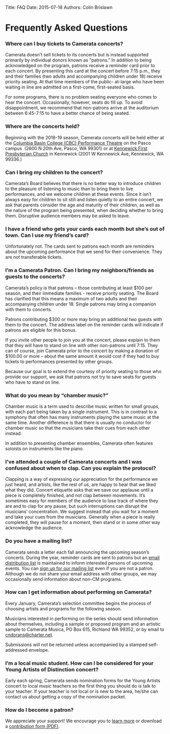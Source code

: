 Title: FAQ
Date: 2015-07-18
Authors: Colin Brislawn

# Frequently Asked Questions

### Where can I buy tickets to Camerata concerts?

Camerata doesn’t sell tickets to its concerts but is instead supported
primarily by individual donors known as “patrons.” In addition to being
acknowledged on the program, patrons receive a reminder card prior
to each concert. By presenting this card at the concert before 7:15
p.m., they and their families (two adults and accompanying children
under 18) receive priority seating. At that time members of the public-
at-large who have been waiting in line are admitted on a first-come,
first-seated basis.

For some programs, there is no problem seating everyone who
comes to hear the concert. Occasionally, however, seats do fill up.
To avoid disappointment, we recommend that non-patrons arrive at
the auditorium between 6:45-7:15 to have a better chance of being
seated.


### Where are the concerts held?

Beginning with the 2018-19 season, Camerata concerts will be held
either at the [Columbia Basin College (CBC) Performance Theatre](https://goo.gl/maps/BZDawJuNMRM2) on
the Pasco campus  (2600 N 20th Ave, Pasco, WA 99301) or at
[Kennewick First Presbyterian Church]((https://www.google.com/maps/place/Kennewick+First+Presbyterian+Church)) in Kennewick (2001 W
Kennewick Ave, Kennewick, WA 99336.)


### Can I bring my children to the concert?

Camerata’s Board believes that there is no better way to introduce children to the pleasure of listening to music than to bring them to live performances, and we welcome children at these events.  Since it isn’t always easy for children to sit still and listen quietly to an entire concert, we ask that parents consider the age and maturity of their children, as well as the nature of the program being presented, when deciding whether to bring them.  Disruptive audience members may be asked to leave.



### I have a friend who gets your cards each month but she’s out of town. Can I use my friend’s card?

Unfortunately not. The cards sent to patrons each month are reminders about the upcoming performance that we send for their convenience. They are not transferable tickets.


### I’m a Camerata Patron. Can I bring my neighbors/friends as guests to the concerts?

Camerata’s policy is that patrons – those contributing at least $100 per
season, and their immediate families - receive priority seating. The Board has
clarified that this means a maximum of two adults and their accompanying
children under 18. Single patrons may bring a companion with them to
concerts.

Patrons contributing $300 or more may bring an additional two guests with
them to the concert. The address label on the reminder cards will indicate if
patrons are eligible for this bonus.

If you invite other people to join you at the concert, please explain to them
that they will have to stand on line with other non-patrons until 7:15. They can
of course, join Camerata prior to the concert by making a donation of $100.00
or more – about the same amount it would cost if they had to buy tickets to
performances presented by other groups.

Because our goal is to extend the courtesy of priority seating to those who
provide our support, we ask that patrons not try to save seats for guests who
have to stand on line.


### What do you mean by “chamber music?”

Chamber music is a term used to describe music written for small groups, with each part being taken by a single instrument. This is in contrast to a symphony that often has many instruments playing the same music at the same time. Another difference is that there is usually no conductor for chamber music so that the musicians take their cues from each other instead.



In addition to presenting chamber ensembles, Camerata often features soloists on instruments like the piano.



### I’ve attended a couple of Camerata concerts and I was confused about when to clap. Can you explain the protocol?

Clapping is a way of expressing our appreciation for the performance we just heard, and artists, like the rest of us, are happy to hear that we liked what they did. Concert etiquette asks that we save our applause until a piece is completely finished, and not clap between movements. It’s sometimes easy for members of the audience to lose track of where they are and to clap for any pause, but such interruptions can disrupt the musicians’ concentration. We suggest instead that you wait for a moment and take your cues from the musicians. Generally when a piece is really completed, they will pause for a moment, then stand or in some other way acknowledge the audience.



### Do you have a mailing list?

Camerata sends a letter each fall announcing the upcoming season’s concerts. During the year, reminder cards are sent to patrons but an [email distribution list](http://eepurl.com/cD1Zvv) is maintained to inform interested persons of upcoming events. You can [sign up for our mailing list](http://eepurl.com/cD1Zvv) even if you are not a patron. Although we do not share your email address with other groups, we may occasionally send information about non-CM programs.



### How can I get information about performing on Camerata?

Every January, Camerata’s selection committee begins the process of choosing artists and programs for the following season.



Musicians interested in performing on the series should send information about themselves, including a sample or proposed program and an artistic sample to Camerata Musica, PO Box 615, Richland WA 99352, or by email to [cndorans@charter.net](mailto:cndorans@charter.net).



Submissions will not be returned unless accompanied by a stamped self-addressed envelope.



### I’m a local music student. How can I be considered for your Young Artists of Distinction concert?

Early each spring, Camerata sends nomination forms for the Young Artists concert to local music teachers so the first thing you should do is talk to your teacher. If your teacher is not local or is new to the area, he/she can contact us about getting a copy of the nomination packet.


### How do I become a patron?

We appreciate your support! We encourage you to [learn more]({filename}/pages/Supporting.md) or download a [contribution form (PDF)]({static}/images/DonorForm.pdf).

